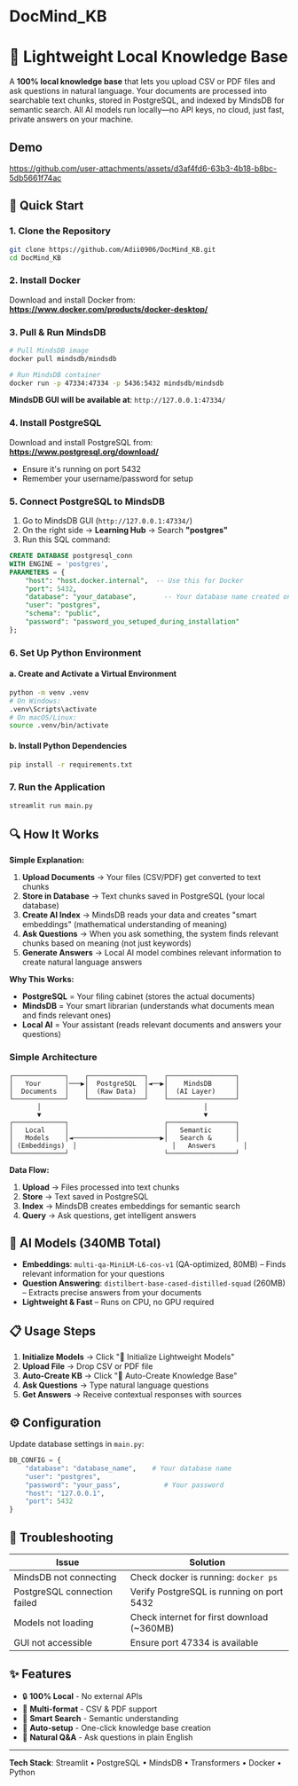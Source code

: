 # DocMind_KB

# 🧠 Lightweight Local Knowledge Base

A **100% local knowledge base** that lets you upload CSV or PDF files and ask questions in natural language. Your documents are processed into searchable text chunks, stored in PostgreSQL, and indexed by MindsDB for semantic search. All AI models run locally—no API keys, no cloud, just fast, private answers on your machine.

## Demo 
https://github.com/user-attachments/assets/d3af4fd6-63b3-4b18-b8bc-5db5661f74ac


## 🚀 Quick Start

### 1. Clone the Repository

```bash
git clone https://github.com/Adii0906/DocMind_KB.git
cd DocMind_KB
```

### 2. Install Docker
Download and install Docker from: **https://www.docker.com/products/docker-desktop/**

### 3. Pull & Run MindsDB
```bash
# Pull MindsDB image
docker pull mindsdb/mindsdb

# Run MindsDB container
docker run -p 47334:47334 -p 5436:5432 mindsdb/mindsdb
```
**MindsDB GUI will be available at**: `http://127.0.0.1:47334/`

### 4. Install PostgreSQL
Download and install PostgreSQL from: **https://www.postgresql.org/download/**
- Ensure it's running on port 5432
- Remember your username/password for setup

### 5. Connect PostgreSQL to MindsDB
1. Go to MindsDB GUI (`http://127.0.0.1:47334/`)
2. On the right side → **Learning Hub** → Search **"postgres"**
3. Run this SQL command:

```sql
CREATE DATABASE postgresql_conn 
WITH ENGINE = 'postgres', 
PARAMETERS = {
    "host": "host.docker.internal",  -- Use this for Docker
    "port": 5432,
    "database": "your_database",       -- Your database name created on postgres
    "user": "postgres",
    "schema": "public",
    "password": "password_you_setuped_during_installation"               -- Your password
};
```

### 6. Set Up Python Environment

#### a. Create and Activate a Virtual Environment
```bash
python -m venv .venv
# On Windows:
.venv\Scripts\activate
# On macOS/Linux:
source .venv/bin/activate
```

#### b. Install Python Dependencies
```bash
pip install -r requirements.txt
```

### 7. Run the Application
```bash
streamlit run main.py
```

## 🔍 How It Works

**Simple Explanation:**
1. **Upload Documents** → Your files (CSV/PDF) get converted to text chunks
2. **Store in Database** → Text chunks saved in PostgreSQL (your local database)
3. **Create AI Index** → MindsDB reads your data and creates "smart embeddings" (mathematical understanding of meaning)
4. **Ask Questions** → When you ask something, the system finds relevant chunks based on meaning (not just keywords)
5. **Generate Answers** → Local AI model combines relevant information to create natural language answers

**Why This Works:**
- **PostgreSQL** = Your filing cabinet (stores the actual documents)
- **MindsDB** = Your smart librarian (understands what documents mean and finds relevant ones)
- **Local AI** = Your assistant (reads relevant documents and answers your questions)

### Simple Architecture
```
┌─────────────┐    ┌──────────────┐    ┌─────────────────┐
│   Your      │───▶│  PostgreSQL  │◄──▶│    MindsDB      │
│  Documents  │    │  (Raw Data)  │    │  (AI Layer)     │
└─────────────┘    └──────────────┘    └─────────────────┘
       │                                         │
       ▼                                         ▼
┌─────────────┐                        ┌─────────────────┐
│   Local     │                        │   Semantic      │
│   Models    │◄──────────────────────▶│   Search &      │
│ (Embeddings)  │                        │   Answers       │
└─────────────┘                        └─────────────────┘
```

**Data Flow:**
1. **Upload** → Files processed into text chunks
2. **Store** → Text saved in PostgreSQL 
3. **Index** → MindsDB creates embeddings for semantic search
4. **Query** → Ask questions, get intelligent answers

## 🤖 AI Models (340MB Total)
- **Embeddings**: `multi-qa-MiniLM-L6-cos-v1` (QA-optimized, 80MB) – Finds relevant information for your questions
- **Question Answering**: `distilbert-base-cased-distilled-squad` (260MB) – Extracts precise answers from your documents
- **Lightweight & Fast** – Runs on CPU, no GPU required

## 📋 Usage Steps

1. **Initialize Models** → Click "🔧 Initialize Lightweight Models"
2. **Upload File** → Drop CSV or PDF file
3. **Auto-Create KB** → Click "🚀 Auto-Create Knowledge Base" 
4. **Ask Questions** → Type natural language questions
5. **Get Answers** → Receive contextual responses with sources

## ⚙️ Configuration

Update database settings in `main.py`:
```python
DB_CONFIG = {
    "database": "database_name",    # Your database name
    "user": "postgres",
    "password": "your_pass",           # Your password  
    "host": "127.0.0.1",
    "port": 5432
}
```

## 🔧 Troubleshooting

| Issue | Solution |
|-------|----------|
| MindsDB not connecting | Check docker is running: `docker ps` |
| PostgreSQL connection failed | Verify PostgreSQL is running on port 5432 |
| Models not loading | Check internet for first download (~360MB) |
| GUI not accessible | Ensure port 47334 is available |

## ✨ Features
- 🔒 **100% Local** - No external APIs
- 📁 **Multi-format** - CSV & PDF support  
- 🧠 **Smart Search** - Semantic understanding
- 🚀 **Auto-setup** - One-click knowledge base creation
- 💬 **Natural Q&A** - Ask questions in plain English

---
**Tech Stack**: Streamlit • PostgreSQL • MindsDB • Transformers • Docker • Python
